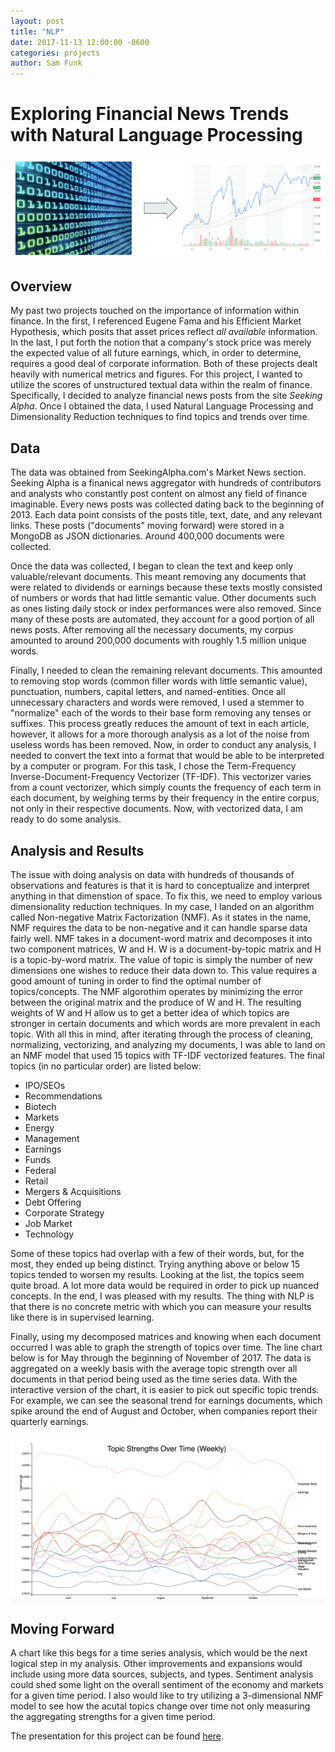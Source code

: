 ```yaml
---
layout: post
title: "NLP"
date: 2017-11-13 12:00:00 -0600
categories: projects
author: Sam Funk
---
```


# Exploring Financial News Trends with Natural Language Processing

<center><img src="/images/info_stock.png?raw=true" alt="Info to Stock" align="center" /></center>  

## Overview  

My past two projects touched on the importance of information within finance. In the first, I referenced Eugene Fama and his Efficient Market Hypothesis, which posits that asset prices reflect *all available* information. In the last, I put forth the notion that a company's stock price was merely the expected value of all future earnings, which, in order to determine, requires a good deal of corporate information. Both of these projects dealt heavily with numerical metrics and figures. For this project, I wanted to utilize the scores of unstructured textual data within the realm of finance. Specifically, I decided to analyze financial news posts from the site *Seeking Alpha*. Once I obtained the data, I used Natural Language Processing and Dimensionality Reduction techniques to find topics and trends over time.  

## Data  

The data was obtained from SeekingAlpha.com's Market News section. Seeking Alpha is a finanical news aggregator with hundreds of contributors and analysts who constantly post content on almost any field of finance imaginable. Every news posts was collected dating back to the beginning of 2013. Each data point consists of the posts title, text, date, and any relevant links. These posts ("documents" moving forward) were stored in a MongoDB as JSON dictionaries. Around 400,000 documents were collected.

Once the data was collected, I began to clean the text and keep only valuable/relevant documents. This meant removing any documents that were related to dividends or earnings because these texts mostly consisted of numbers or words that had little semantic value. Other documents such as ones listing daily stock or index performances were also removed. Since many of these posts are automated, they account for a good portion of all news posts. After removing all the necessary documents, my corpus amounted to around 200,000 documents with roughly 1.5 million unique words.  

Finally, I needed to clean the remaining relevant documents. This amounted to removing stop words (common filler words with little semantic value), punctuation, numbers, capital letters, and named-entities. Once all unnecessary characters and words were removed, I used a stemmer to "normalize" each of the words to their base form removing any tenses or suffixes. This process greatly reduces the amount of text in each article, however, it allows for a more thorough analysis as a lot of the noise from useless words has been removed. Now, in order to conduct any analysis, I needed to convert the text into a format that would be able to be interpreted by a computer or program. For this task, I chose the Term-Frequency Inverse-Document-Frequency Vectorizer (TF-IDF). This vectorizer varies from a count vectorizer, which simply counts the frequency of each term in each document, by weighing terms by their frequency in the entire corpus, not only in their respective documents. Now, with vectorized data, I am ready to do some analysis.

## Analysis and Results  

The issue with doing analysis on data with hundreds of thousands of observations and features is that it is hard to conceptualize and interpret anything in that dimenstion of space. To fix this, we need to employ various dimensionality reduction techniques. In my case, I landed on an algorithm called Non-negative Matrix Factorization (NMF). As it states in the name, NMF requires the data to be non-negative and it can handle sparse data fairly well. NMF takes in a document-word matrix and decomposes it into two component matrices, W and H. W is a document-by-topic matrix and H is a topic-by-word matrix. The value of topic is simply the number of new dimensions one wishes to reduce their data down to. This value requires a good amount of tuning in order to find the optimal number of topics/concepts. The NMF algorothim operates by minimizing the error between the original matrix and the produce of W and H. The resulting weights of W and H allow us to get a better idea of which topics are stronger in certain documents and which words are more prevalent in each topic. With all this in mind, after iterating through the process of cleaning, normalizing, vectorizing, and analyzing my documents, I was able to land on an NMF model that used 15 topics with TF-IDF vectorized features. The final topics (in no particular order) are listed below:

* IPO/SEOs
* Recommendations
* Biotech
* Markets
* Energy
* Management
* Earnings
* Funds
* Federal
* Retail
* Mergers & Acquisitions
* Debt Offering
* Corporate Strategy
* Job Market
* Technology  

Some of these topics had overlap with a few of their words, but, for the most, they ended up being distinct. Trying anything above or below 15 topics tended to worsen my results. Looking at the list, the topics seem quite broad. A lot more data would be required in order to pick up nuanced concepts. In the end, I was pleased with my results. The thing with NLP is that there is no concrete metric with which you can measure your results like there is in supervised learning.

Finally, using my decomposed matrices and knowing when each document occurred I was able to graph the strength of topics over time. The line chart below is for May through the beginning of November of 2017. The data is aggregated on a weekly basis with the average topic strength over all documents in that period being used as the time series data. With the interactive version of the chart, it is easier to pick out specific topic trends. For example, we can see the seasonal trend for earnings documents, which spike around the end of August and October, when companies report their quarterly earnings.

<center><img src="/images/topic_trends.png?raw=true" alt="Info to Stock" align="center" /></center>  

## Moving Forward

A chart like this begs for a time series analysis, which would be the next logical step in my analysis. Other improvements and expansions would include using more data sources, subjects, and types. Sentiment analysis could shed some light on the overall sentiment of the economy and markets for a given time period. I also would like to try utilizing a 3-dimensional NMF model to see how the acutal topics change over time not only measuring the aggregating strengths for a given time period.

The presentation for this project can be found [here](https://docs.google.com/presentation/d/1FeB5BAt19wGCSb5XfqQqUyxnmv0K3ycYqyFa1n2W0E8/edit#slide=id.g2ab3697967_0_112).
